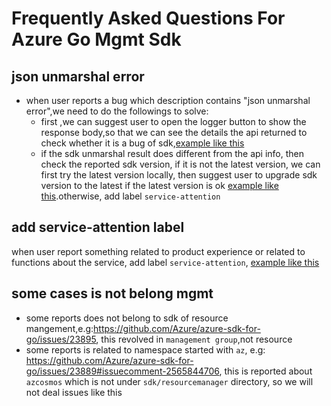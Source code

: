 # Frequently Asked Questions For Azure Go Mgmt Sdk


## json unmarshal error
* when user reports a bug which description contains "json unmarshal error",we need to do the followings to solve:
	- first ,we can  suggest user to open the logger button to show the response body,so that we can see the details the api returned to check whether it is a bug of sdk,[example like this](https://github.com/Azure/azure-sdk-for-go/issues/23578#event-15727039059)
    - if the sdk unmarshal result does different from the api info, then check the reported sdk version, if it is not the latest version, we can first try the latest version locally, then suggest user to upgrade sdk version to the latest if the latest version is ok [example like this](https://github.com/Azure/azure-sdk-for-go/issues/23883#event-15755949673).otherwise, add label `service-attention`


## add service-attention label
when user report something related to product experience or related to functions about the service, add label  `service-attention`, [example like this](https://github.com/Azure/azure-sdk-for-go/issues/23867)


## some cases is not belong mgmt
* some reports does not belong to sdk of resource mangement,e.g:https://github.com/Azure/azure-sdk-for-go/issues/23895, this revolved in `management group`,not resource
* some reports is related to namespace started with `az`, e.g: https://github.com/Azure/azure-sdk-for-go/issues/23889#issuecomment-2565844706, this is reported about `azcosmos` which is not under `sdk/resourcemanager` directory, so we will not deal issues like this

